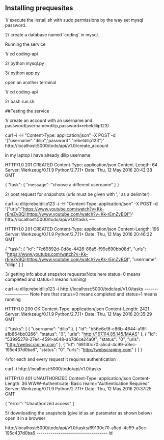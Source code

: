 Installing prequesites
--------------------------
1/ execute the install.sh with sudo permissions by the way set mysql password.
                                                               
2/ create a database named 'coding' in mysql.
                            

Running the service


1/ cd coding-api

2/ python mysql.py

3/ python app.py

 open an another terminal

1/ cd coding-api

2/ bash run.sh

##Testing the service


1/ create an account with an username and password(username=dilip,password=rebeldilip123)

curl -i -H "Content-Type: application/json" -X POST -d '{"username":"dilip","password":"rebeldilip123"}' http://localhost:5000/todo/api/v1.0/create_account

in my laptop i have already dilip username

HTTP/1.0 201 CREATED
Content-Type: application/json
Content-Length: 64
Server: Werkzeug/0.11.9 Python/2.7.11+
Date: Thu, 12 May 2016 20:42:38 GMT

{
  "task": {
    "message": "choose a different username"
  }
}


2/ post request for snapshots (urls must be given with ';' as a delimiter)

curl -u dilip:rebeldilip123 -i -H "Content-Type: application/json" -X POST -d '{"urls":"https://www.youtube.com/watch?v=Kk-rEmZvBQI;https://www.youtube.com/watch?v=Kk-rEmZvBQI"}' http://localhost:5000/todo/api/v1.0/tasks                                                  ---

HTTP/1.0 201 CREATED
Content-Type: application/json
Content-Length: 196
Server: Werkzeug/0.11.9 Python/2.7.11+
Date: Thu, 12 May 2016 20:46:22 GMT

{
  "task": {
    "id": "7e69892d-0d8e-4426-86a5-f99e690bb08d",
    "urls": "https://www.youtube.com/watch?v=Kk-rEmZvBQI;https://www.youtube.com/watch?v=Kk-rEmZvBQI",
    "username": "dilip"
  }
}


3/ getting info about snapshot requests(Note here status=0 means completed and status=1 means running)

curl -u dilip:rebeldilip123 -i http://localhost:5000/todo/api/v1.0/tasks 
        -------------------
Note here that status=0 means completed and status=1 means running

HTTP/1.0 200 OK
Content-Type: application/json
Content-Length: 2421
Server: Werkzeug/0.11.9 Python/2.7.11+
Date: Thu, 12 May 2016 20:35:29 GMT

{
  "tasks": [
    {
      "username": "dilip"
    },
    {
      "id": "b56e6c9f-c86b-4644-a16f-a1b864bb0266",
      "status": "0",
      "urls": "http://167.114.85.145/MAAS"
    },
    {
      "id": "53995278-27e4-4591-a648-ab7d6ce24a0f",
      "status": "0",
      "urls": "http://webscraping.com"
    },
    {
      "id": "69130c70-a5cd-4c99-a3ec-195c437d0ba6",
      "status": "0",
      "urls": "http://webscraping.com"
    }
  ]
}



4/for each and every request it requires authentication

curl -i http://localhost:5000/todo/api/v1.0/tasks

HTTP/1.0 401 UNAUTHORIZED
Content-Type: application/json
Content-Length: 36
WWW-Authenticate: Basic realm="Authentication Required"
Server: Werkzeug/0.11.9 Python/2.7.11+
Date: Thu, 12 May 2016 20:37:25 GMT

{
  "error": "Unauthorized access"
}



5/ downloading the snapshots (give id as an parameter as shown below) open it in a browser

http://localhost:5000/todo/api/v1.0/tasks/69130c70-a5cd-4c99-a3ec-195c437d0ba6
                                          ------------------------------------
                                                        id

